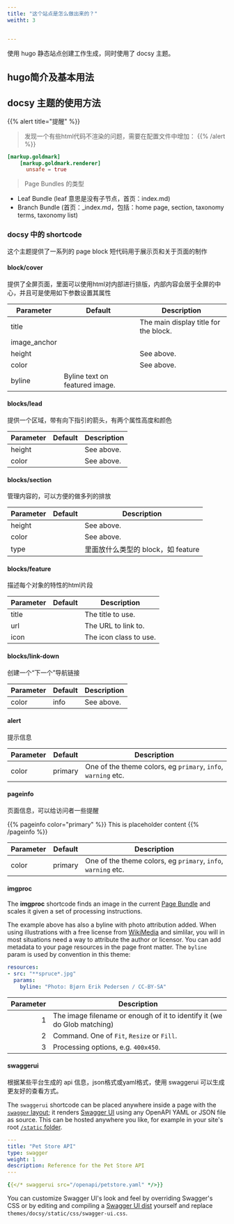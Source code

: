 ```yaml
---
title: "这个站点是怎么做出来的？"
weitht: 3


---
```


使用 hugo 静态站点创建工作生成，同时使用了 docsy 主题。

## hugo简介及基本用法

## docsy 主题的使用方法

{{% alert title="提醒" %}}
> 发现一个有些html代码不渲染的问题，需要在配置文件中增加：
{{% /alert %}}
````toml
[markup.goldmark]
    [markup.goldmark.renderer]
      unsafe = true
````

> Page Bundles 的类型
- Leaf Bundle (leaf 意思是没有子节点，首页：index.md)
- Branch Bundle (首页：_index.md，包括：home page, section, taxonomy terms, taxonomy list)

### docsy 中的 shortcode

这个主题提供了一系列的 page block 短代码用于展示页和关于页面的制作

#### block/cover
  
提供了全屏页面，里面可以使用html对内部进行排版，内部内容会居于全屏的中心，并且可是使用如下参数设置其属性


| Parameter    | Default                        | Description                           |
| ------------ | ------------------------------ | ------------------------------------- |
| title        |                                | The main display title for the block. |
| image_anchor |                                |
| height       |                                | See above.                            |
| color        |                                | See above.                            |
| byline       | Byline text on featured image. |
  

#### blocks/lead

提供一个区域，带有向下指引的箭头，有两个属性高度和颜色

| Parameter | Default | Description |
| --------- | ------- | ----------- |
| height    |         | See above.  |
| color     |         | See above.  |


#### blocks/section

管理内容的，可以方便的做多列的排放

| Parameter | Default | Description                        |
| --------- | ------- | ---------------------------------- |
| height    |         | See above.                         |
| color     |         | See above.                         |
| type      |         | 里面放什么类型的 block，如 feature |


#### blocks/feature

描述每个对象的特性的html片段

| Parameter | Default | Description            |
| --------- | ------- | ---------------------- |
| title     |         | The title to use.      |
| url       |         | The URL to link to.    |
| icon      |         | The icon class to use. |

#### blocks/link-down

创建一个“下一个”导航链接

| Parameter | Default | Description |
| --------- | ------- | ----------- |
| color     | info    | See above.  |


#### alert

提示信息

| Parameter | Default | Description                                                   |
| --------- | ------- | ------------------------------------------------------------- |
| color     | primary | One of the theme colors, eg `primary`, `info`, `warning` etc. |

#### pageinfo

页面信息，可以给访问者一些提醒

{{% pageinfo color="primary" %}}
This is placeholder content
{{% /pageinfo %}}

| Parameter | Default | Description                                                   |
| --------- | ------- | ------------------------------------------------------------- |
| color     | primary | One of the theme colors, eg `primary`, `info`, `warning` etc. |




#### imgproc

The **imgproc** shortcode finds an image in the current [Page Bundle](/docs/adding-content/content/#page-bundles) and scales it given a set of processing instructions.


The example above has also a byline with photo attribution added. When using illustrations with a free license from [WikiMedia](https://commons.wikimedia.org/) and simlilar, you will in most situations need a way to attribute the author or licensor. You can add metadata to your page resources in the page front matter. The `byline` param is used by convention in this theme:


```` yaml
resources:
- src: "**spruce*.jpg"
  params:
    byline: "Photo: Bjørn Erik Pedersen / CC-BY-SA"
````


| Parameter | Description                                                             |
| --------: | ----------------------------------------------------------------------- |
|         1 | The image filename or enough of it to identify it (we do Glob matching) |
|         2 | Command. One of `Fit`, `Resize` or `Fill`.                              |
|         3 | Processing options, e.g. `400x450`.                                     |

#### swaggerui 

根据某些平台生成的 api 信息，json格式或yaml格式，使用 swaggerui 可以生成更友好的查看方式。

The `swaggerui` shortcode can be placed anywhere inside a page with the [`swagger` layout](https://github.com/google/docsy/tree/master/layouts/swagger); it renders [Swagger UI](https://swagger.io/tools/swagger-ui/) using any OpenAPI YAML or JSON file as source. This can be hosted anywhere you like, for example in your site's root [`/static` folder](/docs/adding-content/content/#adding-static-content).

```yaml
---
title: "Pet Store API"
type: swagger
weight: 1
description: Reference for the Pet Store API
---

{{</* swaggerui src="/openapi/petstore.yaml" */>}}
```


You can customize Swagger UI's look and feel by overriding Swagger's CSS or by editing and compiling a [Swagger UI dist](https://github.com/swagger-api/swagger-ui) yourself and replace `themes/docsy/static/css/swagger-ui.css`.



